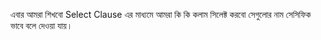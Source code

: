 এবার আমরা শিখবো Select Clause এর মাধ্যমে আমরা কি কি কলাম সিলেক্ট করবো সেগুলোর নাম সেসিফিক ভাবে বলে দেওয়া যায়।
